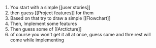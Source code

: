 1. You start with a simple [[user stories]]
2. then guess [[Project features]] for them
3. Based on that try to draw a simple [[Flowchart]]
4. Then, Implement some features
5. Then guess some of [[Arcticture]]
6. of course you won't get it all at once, guess some and thre rest will come while implementing